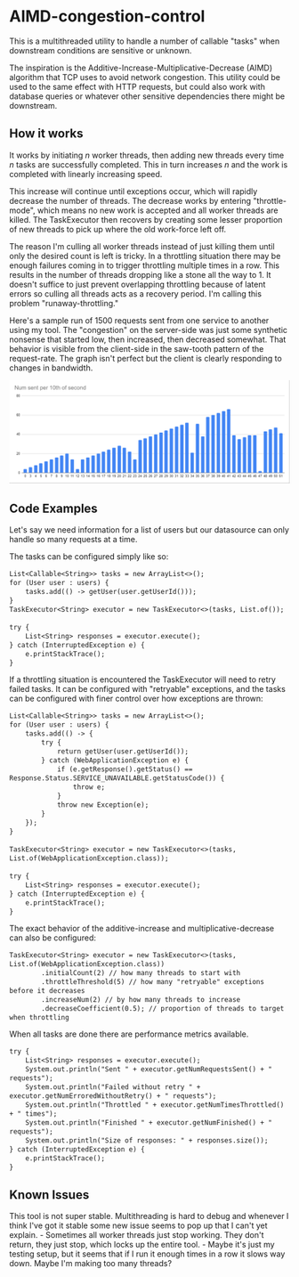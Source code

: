 <h1>AIMD-congestion-control</h1>

This is a multithreaded utility to handle a number of callable "tasks" when downstream conditions are sensitive or unknown.

The inspiration is the Additive-Increase-Multiplicative-Decrease (AIMD) algorithm that TCP uses to avoid network congestion.
This utility could be used to the same effect with HTTP requests, but could also work with database queries or
whatever other sensitive dependencies there might be downstream.

<h2>How it works</h2>

It works by initiating _n_ worker threads, then adding new threads every time _n_ tasks are successfully completed. 
This in turn increases _n_ and the work is completed with linearly increasing speed.

This increase will continue until exceptions occur, which will rapidly decrease the number of threads. The decrease
works by entering "throttle-mode", which means no new work is accepted and all worker threads are killed. The
TaskExecutor then recovers by creating some lesser proportion of new threads to pick up where the old work-force left
off.

The reason I'm culling all worker threads instead of just killing them until only the desired count is left is tricky.
In a throttling situation there may be enough failures coming in to trigger throttling multiple times in a row. This
results in the number of threads dropping like a stone all the way to 1. It doesn't suffice to just prevent overlapping
throttling because of latent errors so culling all threads acts as a recovery period. 
I'm calling this problem "runaway-throttling."

Here's a sample run of 1500 requests sent from one service to another using my tool. The "congestion" on the server-side
was just some synthetic nonsense that started low, then increased, then decreased somewhat. That behavior is visible
from the client-side in the saw-tooth pattern of the request-rate. The graph isn't perfect but the client is clearly 
responding to changes in bandwidth.

![Example](images/example.PNG)

<h2>Code Examples</h2>

Let's say we need information for a list of users but our datasource can only handle so many requests at a time.

The tasks can be configured simply like so:
```
List<Callable<String>> tasks = new ArrayList<>();
for (User user : users) {
    tasks.add(() -> getUser(user.getUserId()));
}
TaskExecutor<String> executor = new TaskExecutor<>(tasks, List.of());

try {
    List<String> responses = executor.execute();
} catch (InterruptedException e) {
    e.printStackTrace();
}
```
If a throttling situation is encountered the TaskExecutor will need to retry failed tasks. It can be configured with
"retryable" exceptions, and the tasks can be configured with finer control over how exceptions are thrown:
```
List<Callable<String>> tasks = new ArrayList<>();
for (User user : users) {
    tasks.add(() -> {
        try {
            return getUser(user.getUserId());
        } catch (WebApplicationException e) {
            if (e.getResponse().getStatus() == Response.Status.SERVICE_UNAVAILABLE.getStatusCode()) {
                throw e;
            }
            throw new Exception(e);
        }
    });
}

TaskExecutor<String> executor = new TaskExecutor<>(tasks, List.of(WebApplicationException.class));

try {
    List<String> responses = executor.execute();
} catch (InterruptedException e) {
    e.printStackTrace();
}
```
The exact behavior of the additive-increase and multiplicative-decrease can also be configured:
```
TaskExecutor<String> executor = new TaskExecutor<>(tasks, List.of(WebApplicationException.class))
        .initialCount(2) // how many threads to start with
        .throttleThreshold(5) // how many "retryable" exceptions before it decreases
        .increaseNum(2) // by how many threads to increase
        .decreaseCoefficient(0.5); // proportion of threads to target when throttling
```
When all tasks are done there are performance metrics available.
```
try {
    List<String> responses = executor.execute();
    System.out.println("Sent " + executor.getNumRequestsSent() + " requests");
    System.out.println("Failed without retry " + executor.getNumErroredWithoutRetry() + " requests");
    System.out.println("Throttled " + executor.getNumTimesThrottled() + " times");
    System.out.println("Finished " + executor.getNumFinished() + " requests");
    System.out.println("Size of responses: " + responses.size());
} catch (InterruptedException e) {
    e.printStackTrace();
}
```

<h2>Known Issues</h2>
This tool is not super stable. Multithreading is hard to debug and whenever I think I've got it stable some new issue
seems to pop up that I can't yet explain. 
- Sometimes all worker threads just stop working. They don't return, they just stop, which locks up the entire tool.
- Maybe it's just my testing setup, but it seems that if I run it enough times in a row it slows way down. Maybe I'm making too many threads?


